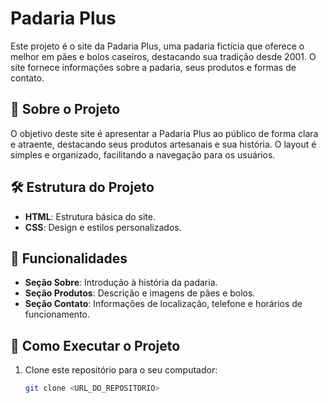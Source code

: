 # Padaria Plus

Este projeto é o site da Padaria Plus, uma padaria fictícia que oferece o melhor em pães e bolos caseiros, destacando sua tradição desde 2001. O site fornece informações sobre a padaria, seus produtos e formas de contato.

## 📄 Sobre o Projeto

O objetivo deste site é apresentar a Padaria Plus ao público de forma clara e atraente, destacando seus produtos artesanais e sua história. O layout é simples e organizado, facilitando a navegação para os usuários.

## 🛠️ Estrutura do Projeto

- **HTML**: Estrutura básica do site.
- **CSS**: Design e estilos personalizados.

## 📌 Funcionalidades

- **Seção Sobre**: Introdução à história da padaria.
- **Seção Produtos**: Descrição e imagens de pães e bolos.
- **Seção Contato**: Informações de localização, telefone e horários de funcionamento.

## 🚀 Como Executar o Projeto

1. Clone este repositório para o seu computador:
   
   ```bash
   git clone <URL_DO_REPOSITORIO>
